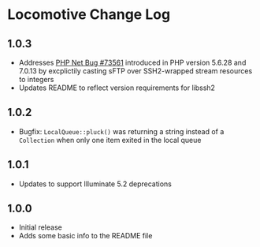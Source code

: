 # Locomotive Change Log

<a name="1.0.3"></a>
## 1.0.3
- Addresses [PHP Net Bug #73561](https://bugs.php.net/bug.php?id=73561) introduced in PHP version 5.6.28 and 7.0.13 by excplictily casting sFTP over SSH2-wrapped stream resources to integers
- Updates README to reflect version requirements for libssh2

<a name="1.0.2"></a>
## 1.0.2
- Bugfix: `LocalQueue::pluck()` was returning a string instead of a `Collection` when only one item exited in the local queue

<a name="1.0.1"></a>
## 1.0.1
- Updates to support Illuminate 5.2 deprecations

<a name="1.0.0"></a>
## 1.0.0
- Initial release
- Adds some basic info to the README file